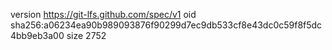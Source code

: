 version https://git-lfs.github.com/spec/v1
oid sha256:a06234ea90b989093876f90299d7ec9db533cf8e43dc0c59f8f5dc4bb9eb3a00
size 2752
